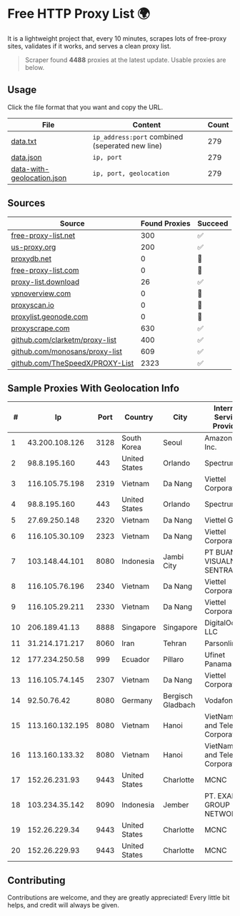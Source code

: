 
# Free HTTP Proxy List 🌍

It is a lightweight project that, every 10 minutes, scrapes lots of free-proxy sites, validates if it works, and serves a clean proxy list.


> Scraper found **4488** proxies at the latest update. Usable proxies are below.

## Usage

Click the file format that you want and copy the URL.


|File|Content|Count|
|----|-------|-----|
|[data.txt](https://raw.githubusercontent.com/themiralay/Proxy-List-World/master/data.txt)|`ip_address:port` combined (seperated new line)|279|
|[data.json](https://raw.githubusercontent.com/themiralay/Proxy-List-World/master/data.json)|`ip, port`|279|
|[data-with-geolocation.json](https://raw.githubusercontent.com/themiralay/Proxy-List-World/master/data-with-geolocation.json)|`ip, port, geolocation`|279|

## Sources

|Source|Found Proxies|Succeed|
|------|-------------|-------|
|[free-proxy-list.net](https://free-proxy-list.net)|300|✅|
|[us-proxy.org](https://www.us-proxy.org)|200|✅|
|[proxydb.net](http://proxydb.net)|0|🚫|
|[free-proxy-list.com](https://free-proxy-list.com/?page=&port=&type%5B%5D=http&type%5B%5D=https&up_time=0&search=Search)|0|🚫|
|[proxy-list.download](https://www.proxy-list.download/HTTP)|26|✅|
|[vpnoverview.com](https://vpnoverview.com/privacy/anonymous-browsing/free-proxy-servers)|0|🚫|
|[proxyscan.io](https://www.proxyscan.io)|0|🚫|
|[proxylist.geonode.com](https://proxylist.geonode.com/api/proxy-list?limit=300&page=1&sort_by=lastChecked&sort_type=desc&protocols=http,https)|0|🚫|
|[proxyscrape.com](https://api.proxyscrape.com/v2/?request=displayproxies&protocol=http&timeout=10000&country=all&ssl=all&anonymity=all)|630|✅|
|[github.com/clarketm/proxy-list](https://raw.githubusercontent.com/clarketm/proxy-list/master/proxy-list-raw.txt)|400|✅|
|[github.com/monosans/proxy-list](https://raw.githubusercontent.com/monosans/proxy-list/main/proxies/http.txt)|609|✅|
|[github.com/TheSpeedX/PROXY-List](https://raw.githubusercontent.com/TheSpeedX/PROXY-List/master/http.txt)|2323|✅|


## Sample Proxies With Geolocation Info

|#|Ip|Port|Country|City|Internet Service Provider|
|-|--|----|-------|----|-------------------------|
|1|43.200.108.126|3128|South Korea|Seoul|Amazon.com, Inc.|
|2|98.8.195.160|443|United States|Orlando|Spectrum|
|3|116.105.75.198|2319|Vietnam|Da Nang|Viettel Corporation|
|4|98.8.195.160|443|United States|Orlando|Spectrum|
|5|27.69.250.148|2320|Vietnam|Da Nang|Viettel Group|
|6|116.105.30.109|2323|Vietnam|Da Nang|Viettel Corporation|
|7|103.148.44.101|8080|Indonesia|Jambi City|PT BUANA VISUALNET SENTRA|
|8|116.105.76.196|2340|Vietnam|Da Nang|Viettel Corporation|
|9|116.105.29.211|2330|Vietnam|Da Nang|Viettel Corporation|
|10|206.189.41.13|8888|Singapore|Singapore|DigitalOcean, LLC|
|11|31.214.171.217|8060|Iran|Tehran|Parsonline|
|12|177.234.250.58|999|Ecuador|Píllaro|Ufinet Panama S.A.|
|13|116.105.74.145|2307|Vietnam|Da Nang|Viettel Corporation|
|14|92.50.76.42|8080|Germany|Bergisch Gladbach|Vodafone|
|15|113.160.132.195|8080|Vietnam|Hanoi|VietNam Post and Telecom Corporation|
|16|113.160.133.32|8080|Vietnam|Hanoi|VietNam Post and Telecom Corporation|
|17|152.26.231.93|9443|United States|Charlotte|MCNC|
|18|103.234.35.142|8090|Indonesia|Jember|PT. EXABIT GROUP NETWORK|
|19|152.26.229.34|9443|United States|Charlotte|MCNC|
|20|152.26.229.93|9443|United States|Charlotte|MCNC|



## Contributing

Contributions are welcome, and they are greatly appreciated! Every
little bit helps, and credit will always be given.

